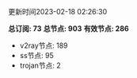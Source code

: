 更新时间2023-02-18 02:26:30

**总订阅: 73**
**总节点: 903**
**有效节点: 286**
- v2ray节点: 189
- ss节点: 95
- trojan节点: 2

